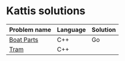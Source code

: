 # Kattis solutions
<table>
<thead>
<tr>
  <th>Problem name</th>
  <th>Language</th>
  <th>Solution</th>
</tr>
</thead>
<tbody>
<tr>
  <td><a href="https://open.kattis.com/problems/boatparts">Boat Parts</a></td>
  <td>C++</td>
  <td><a href="https://github.com/AzizLex/Kattis-solutions/tree/master/src/Boat%20Parts"></a>Go</td>
</tr>
<tr>
  <td><a href="https://open.kattis.com/problems/tram">Tram</a></td>
  <td>C++</td>
  <td></td>
</tr>
</tbody>
</table>
